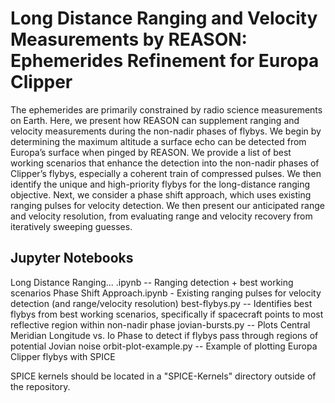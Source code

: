 # Long Distance Ranging and Velocity Measurements by REASON: Ephemerides Refinement for Europa Clipper
The ephemerides are primarily constrained by radio science measurements on Earth. Here, we present
how REASON can supplement ranging and velocity measurements during the non-nadir phases of flybys.
We begin by determining the maximum altitude a surface echo can be detected from Europa’s surface
when pinged by REASON. We provide a list of best working scenarios that enhance the detection into the
non-nadir phases of Clipper’s flybys, especially a coherent train of compressed pulses. We then identify
the unique and high-priority flybys for the long-distance ranging objective. Next, we consider a phase
shift approach, which uses existing ranging pulses for velocity detection. We then present our anticipated
range and velocity resolution, from evaluating range and velocity recovery from iteratively sweeping
guesses.

## Jupyter Notebooks
Long Distance Ranging... .ipynb -- Ranging detection + best working scenarios
Phase Shift Approach.ipynb - Existing ranging pulses for velocity detection (and range/velocity resolution)
best-flybys.py -- Identifies best flybys from best working scenarios, specifically if spacecraft points to most reflective region within non-nadir phase
jovian-bursts.py -- Plots Central Meridian Longitude vs. Io Phase to detect if flybys pass through regions of potential Jovian noise
orbit-plot-example.py -- Example of plotting Europa Clipper flybys with SPICE

SPICE kernels should be located in a "SPICE-Kernels" directory outside of the repository. 
